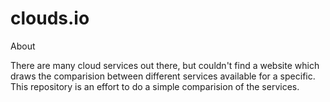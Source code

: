 # clouds.io

About

There are many cloud services out there, but couldn't find a website which draws the comparision between different services available for a specific. This repository is an effort to do a simple comparision of the services.
